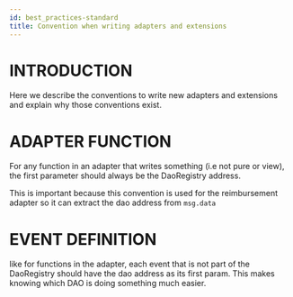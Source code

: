 ```yaml
---
id: best_practices-standard
title: Convention when writing adapters and extensions
---
```


# INTRODUCTION 

Here we describe the conventions to write new adapters and extensions and explain why those conventions exist. 

# ADAPTER FUNCTION
For any function in an adapter that writes something (i.e not pure or view), the first parameter should always be the DaoRegistry address. 

This is important because this convention is used for the reimbursement adapter so it can extract the dao address from  `msg.data` 

# EVENT DEFINITION
like for functions in the adapter, each event that is not part of the DaoRegistry should have the dao address as its first param. This makes knowing which DAO is doing something much easier. 


